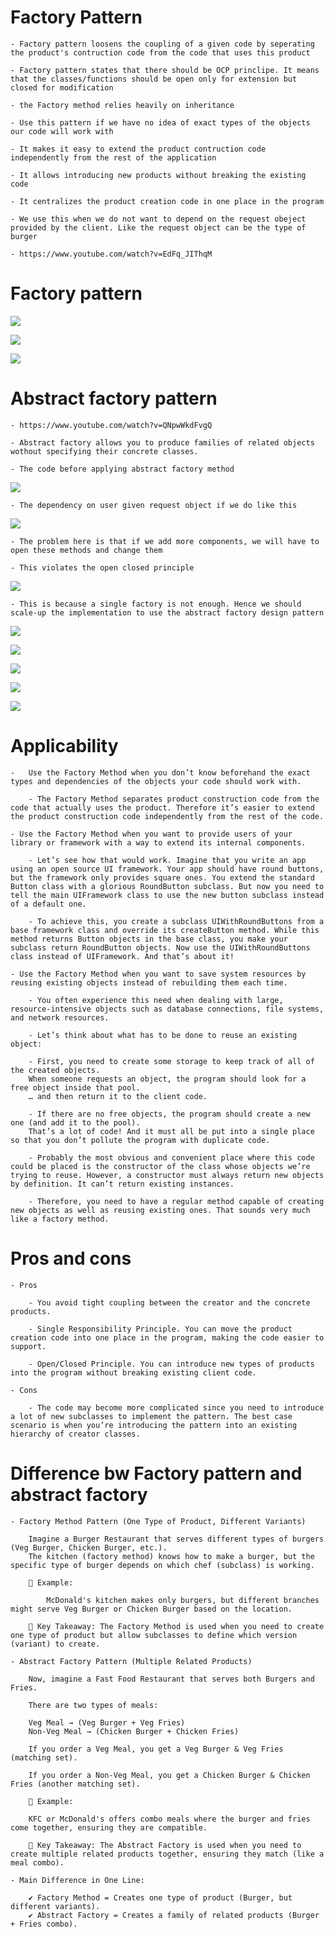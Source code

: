 # Factory Pattern

    - Factory pattern loosens the coupling of a given code by seperating the product's contruction code from the code that uses this product

    - Factory pattern states that there should be OCP princlipe. It means that the classes/functions should be open only for extension but closed for modification

    - the Factory method relies heavily on inheritance

    - Use this pattern if we have no idea of exact types of the objects our code will work with

    - It makes it easy to extend the product contruction code independently from the rest of the application

    - It allows introducing new products without breaking the existing code

    - It centralizes the product creation code in one place in the program

    - We use this when we do not want to depend on the request obeject provided by the client. Like the request object can be the type of burger

    - https://www.youtube.com/watch?v=EdFq_JIThqM

# Factory pattern

![](./Images/factoryPattern0.png)

![](./Images/factoryPattern.png)

![](./Images/factoryPattern1.png)

# Abstract factory pattern

    - https://www.youtube.com/watch?v=QNpwWkdFvgQ

    - Abstract factory allows you to produce families of related objects wothout specifying their concrete classes.

    - The code before applying abstract factory method

![](./Images/factoryPattern2.png)

    - The dependency on user given request object if we do like this

![](./Images/factoryPattern3.png)

    - The problem here is that if we add more components, we will have to open these methods and change them

    - This violates the open closed principle

![](./Images/factoryPattern4.png)

    - This is because a single factory is not enough. Hence we should scale-up the implementation to use the abstract factory design pattern

![](./Images/factoryPattern5.png)

![](./Images/factoryPattern6.png)

![](./Images/factoryPattern7.png)

![](./Images/factoryPattern8.png)

![](./Images/factoryPattern9.png)


# Applicability

    -   Use the Factory Method when you don’t know beforehand the exact types and dependencies of the objects your code should work with.

        - The Factory Method separates product construction code from the code that actually uses the product. Therefore it’s easier to extend the product construction code independently from the rest of the code.

    - Use the Factory Method when you want to provide users of your library or framework with a way to extend its internal components.

        - Let’s see how that would work. Imagine that you write an app using an open source UI framework. Your app should have round buttons, but the framework only provides square ones. You extend the standard Button class with a glorious RoundButton subclass. But now you need to tell the main UIFramework class to use the new button subclass instead of a default one.

        - To achieve this, you create a subclass UIWithRoundButtons from a base framework class and override its createButton method. While this method returns Button objects in the base class, you make your subclass return RoundButton objects. Now use the UIWithRoundButtons class instead of UIFramework. And that’s about it!

    - Use the Factory Method when you want to save system resources by reusing existing objects instead of rebuilding them each time.

        - You often experience this need when dealing with large, resource-intensive objects such as database connections, file systems, and network resources.

        - Let’s think about what has to be done to reuse an existing object:

        - First, you need to create some storage to keep track of all of the created objects.
        When someone requests an object, the program should look for a free object inside that pool.
        … and then return it to the client code.

        - If there are no free objects, the program should create a new one (and add it to the pool).
        That’s a lot of code! And it must all be put into a single place so that you don’t pollute the program with duplicate code.

        - Probably the most obvious and convenient place where this code could be placed is the constructor of the class whose objects we’re trying to reuse. However, a constructor must always return new objects by definition. It can’t return existing instances.

        - Therefore, you need to have a regular method capable of creating new objects as well as reusing existing ones. That sounds very much like a factory method.

# Pros and cons

    - Pros

        - You avoid tight coupling between the creator and the concrete products.

        - Single Responsibility Principle. You can move the product creation code into one place in the program, making the code easier to support.

        - Open/Closed Principle. You can introduce new types of products into the program without breaking existing client code.

    - Cons

        - The code may become more complicated since you need to introduce a lot of new subclasses to implement the pattern. The best case scenario is when you’re introducing the pattern into an existing hierarchy of creator classes.

# Difference bw Factory pattern and abstract factory

    - Factory Method Pattern (One Type of Product, Different Variants)

        Imagine a Burger Restaurant that serves different types of burgers (Veg Burger, Chicken Burger, etc.).
        The kitchen (factory method) knows how to make a burger, but the specific type of burger depends on which chef (subclass) is working.
        
        🔹 Example:

            McDonald's kitchen makes only burgers, but different branches might serve Veg Burger or Chicken Burger based on the location.

        📌 Key Takeaway: The Factory Method is used when you need to create one type of product but allow subclasses to define which version (variant) to create.

    - Abstract Factory Pattern (Multiple Related Products)

        Now, imagine a Fast Food Restaurant that serves both Burgers and Fries.

        There are two types of meals:

        Veg Meal → (Veg Burger + Veg Fries)
        Non-Veg Meal → (Chicken Burger + Chicken Fries)
        
        If you order a Veg Meal, you get a Veg Burger & Veg Fries (matching set).

        If you order a Non-Veg Meal, you get a Chicken Burger & Chicken Fries (another matching set).

        🔹 Example:

        KFC or McDonald's offers combo meals where the burger and fries come together, ensuring they are compatible.

        📌 Key Takeaway: The Abstract Factory is used when you need to create multiple related products together, ensuring they match (like a meal combo).

    - Main Difference in One Line:

        ✔ Factory Method = Creates one type of product (Burger, but different variants).
        ✔ Abstract Factory = Creates a family of related products (Burger + Fries combo).
        